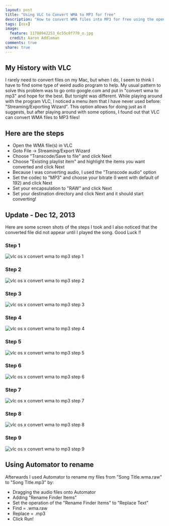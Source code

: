 ```yaml
---
layout: post
title: "Using VLC to Convert WMA to MP3 for free"
description: "How to convert WMA files into MP3 for free using the open source program called VLC."
tags: [osx]
image:
  feature: 11788942253_6c55c0f770_o.jpg
  credit: Aaron Addleman
comments: true
share: true
---
```


## My History with VLC

I rarely need to convert files on my Mac, but when I do, I seem to think I have to find some type of weird audio program to help. My usual pattern to solve this problem was to go onto google.com and put in "convert wma to mp3" and hope for the best. But tonight was different. While playing around with the program VLC, I noticed a menu item that I have never used before: "Streaming/Exporting Wizard". This option allows for doing just as it suggests, but after playing around with some options, I found out that VLC can convert WMA files to MP3 files!

## Here are the steps

* Open the WMA file(s) in VLC
* Goto File -&gt; Streaming/Export Wizard
* Choose "Transcode/Save to file" and click Next
* Choose "Existing playlist item" and highlight the items you want converted and click Next
* Because I was converting audio, I used the "Transcode audio" option
* Set the codec to "MP3" and choose your bitrate (I went with default of 192) and click Next
* Set your encapsulation to "RAW" and click Next
* Set your destination directory and click Next and it should start converting!

## Update - Dec 12, 2013

Here are some screen shots of the steps I took and I also noticed that the converted file did not appear until I played the song. Good Luck !!

### Step 1
![vlc os x convert wma to mp3 step 1](/images/vlc_step1.png "vlc os x convert wma to mp3 step 1")

### Step 2
![vlc os x convert wma to mp3 step 2](/images/vlc_step2.png "vlc os x convert wma to mp3 step 2")

### Step 3
![vlc os x convert wma to mp3 step 3](/images/vlc_step3.png "vlc os x convert wma to mp3 step 3")

### Step 4
![vlc os x convert wma to mp3 step 4](/images/vlc_step4.png "vlc os x convert wma to mp3 step 4")

### Step 5
![vlc os x convert wma to mp3 step 5](/images/vlc_step5.png "vlc os x convert wma to mp3 step 5")

### Step 6
![vlc os x convert wma to mp3 step 6](/images/vlc_step6.png "vlc os x convert wma to mp3 step 6")

### Step 7
![vlc os x convert wma to mp3 step 7](/images/vlc_step7.png "vlc os x convert wma to mp3 step 7")

### Step 8
![vlc os x convert wma to mp3 step 8](/images/vlc_step8.png "vlc os x convert wma to mp3 step 8")

### Step 9
![vlc os x convert wma to mp3 step 9](/images/vlc_step9.png "vlc os x convert wma to mp3 step 9")


## Using Automator to rename

Afterwards I used Automator to rename my files from "Song Title.wma.raw" to "Song Title.mp3" by:

* Dragging the audio files onto Automator
* Adding "Rename Finder Items"
* Set the operation of the "Rename Finder Items" to "Replace Text"
* Find = .wma.raw
* Replace = .mp3
* Click Run!
